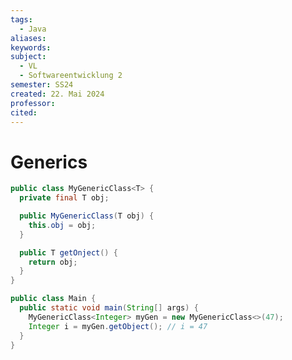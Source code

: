 ```yaml
---
tags:
  - Java
aliases: 
keywords: 
subject:
  - VL
  - Softwareentwicklung 2
semester: SS24
created: 22. Mai 2024
professor: 
cited:
---
```

 

# Generics

```java title="Generic Class"
public class MyGenericClass<T> {
  private final T obj;

  public MyGenericClass(T obj) {
    this.obj = obj;
  }

  public T getOnject() {
    return obj;
  }
}
```

```java title="main"
public class Main {
  public static void main(String[] args) {
    MyGenericClass<Integer> myGen = new MyGenericClass<>(47);
    Integer i = myGen.getObject(); // i = 47
  }
}
```